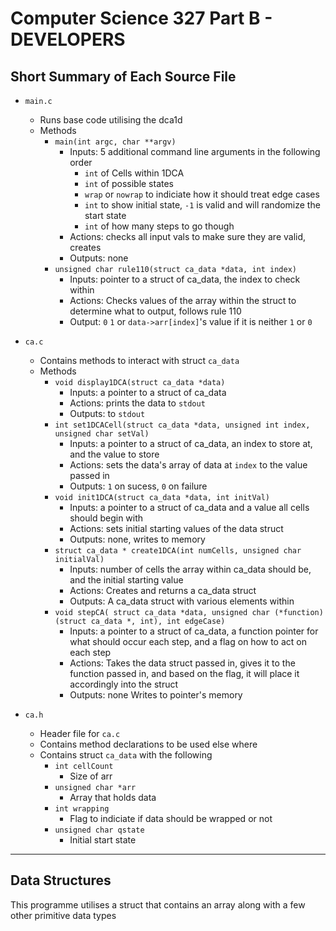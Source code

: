 # Computer Science 327 Part B - DEVELOPERS
## Short Summary of Each Source File
- `main.c`
  - Runs base code utilising the dca1d
  - Methods
    - `main(int argc, char **argv)`
      - Inputs: 5 additional command line arguments in the following order
        - `int` of Cells within 1DCA
        - `int` of possible states
        - `wrap` or `nowrap` to indiciate how it should treat edge cases
        - `int` to show initial state, `-1` is valid and will randomize the start state
        - `int` of how many steps to go though
      - Actions: checks all input vals to make sure they are valid, creates 
      - Outputs: none
    - `unsigned char rule110(struct ca_data *data, int index)`
      - Inputs: pointer to a struct of ca_data, the index to check within
      - Actions: Checks values of the array within the struct to determine what to output, follows rule 110 
      - Output: `0` `1` or `data->arr[index]`'s value if it is neither `1` or `0` 

- `ca.c`
  - Contains methods to interact with struct `ca_data`
  - Methods
    - `void display1DCA(struct ca_data *data)`
      - Inputs: a pointer to a struct of ca_data
      - Actions: prints the data to `stdout`
      - Outputs: to `stdout`
    - `int set1DCACell(struct ca_data *data, unsigned int index, unsigned char setVal)`
      - Inputs: a pointer to a struct of ca_data, an index to store at, and the value to store
      - Actions: sets the data's array of data at `index` to the value passed in
      - Outputs: `1` on sucess, `0` on failure
    - `void init1DCA(struct ca_data *data, int initVal)`
      - Inputs: a pointer to a struct of ca_data and a value all cells should begin with
      - Actions: sets initial starting values of the data struct
      - Outputs: none, writes to memory
    - `struct ca_data * create1DCA(int numCells, unsigned char initialVal)`
      - Inputs: number of cells the array within ca_data should be, and the initial starting value
      - Actions: Creates and returns a ca_data struct
      - Outputs: A ca_data struct with various elements within 
    - `void stepCA( struct ca_data *data, unsigned char (*function)(struct ca_data *, int), int edgeCase)`
      - Inputs: a pointer to a struct of ca_data, a function pointer for what should occur each step, and a flag on how to act on each step
      - Actions: Takes the data struct passed in, gives it to the function passed in, and based on the flag, it will place it accordingly into the struct
      - Outputs: none Writes to pointer's memory
- `ca.h`
  - Header file for `ca.c`
  - Contains method declarations to be used else where
  - Contains struct `ca_data` with the following
    - `int cellCount`
      - Size of arr
    - `unsigned char *arr`
      - Array that holds data
    - `int wrapping`
      - Flag to indiciate if data should be wrapped or not
    - `unsigned char qstate`
      - Initial start state

---
## Data Structures
This programme utilises a struct that contains an array along with a few other primitive data types